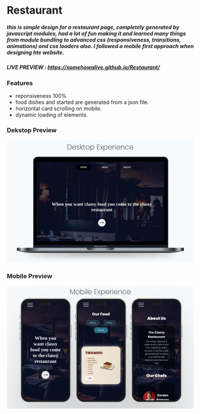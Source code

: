 # Restaurant

##### this is simple design for a restaurant page, completely generated by javascript modules, had a lot of fun making it and learned many things from module bundling to advanced css (responsiveness, transitions, animations) and css loaders also. I followed a mobile first approach when designing hte website.

##### LIVE PREVIEW : https://somehowalive.github.io/Restaurant/

### Features

-   reponsiveness 100%
-   food dishes and started are generated from a json file.
-   horizontal card scrolling on mobile.
-   dynamic loading of elements.

### Dekstop Preview

![dekstop view of the website](./dekstop-view.jpg)

### Mobile Preview

![mobile view of the website](./mobile-view.jpg)
